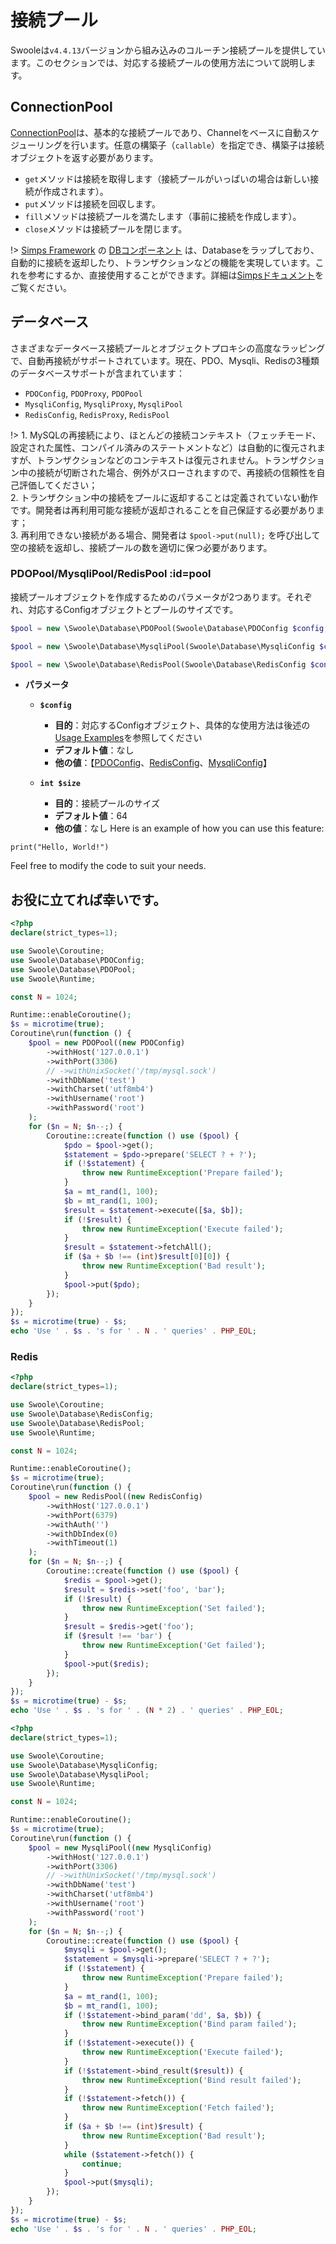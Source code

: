 # 接続プール

Swooleは`v4.4.13`バージョンから組み込みのコルーチン接続プールを提供しています。このセクションでは、対応する接続プールの使用方法について説明します。
## ConnectionPool

[ConnectionPool](https://github.com/swoole/library/blob/master/src/core/ConnectionPool.php)は、基本的な接続プールであり、Channelをベースに自動スケジューリングを行います。任意の構築子（`callable`）を指定でき、構築子は接続オブジェクトを返す必要があります。

* `get`メソッドは接続を取得します（接続プールがいっぱいの場合は新しい接続が作成されます）。
* `put`メソッドは接続を回収します。
* `fill`メソッドは接続プールを満たします（事前に接続を作成します）。
* `close`メソッドは接続プールを閉じます。

!> [Simps Framework](https://simps.io) の [DBコンポーネント](https://github.com/simple-swoole/db) は、Databaseをラップしており、自動的に接続を返却したり、トランザクションなどの機能を実現しています。これを参考にするか、直接使用することができます。詳細は[Simpsドキュメント](https://simps.io/#/zh-cn/database/mysql)をご覧ください。
## データベース

さまざまなデータベース接続プールとオブジェクトプロキシの高度なラッピングで、自動再接続がサポートされています。現在、PDO、Mysqli、Redisの3種類のデータベースサポートが含まれています：

* `PDOConfig`, `PDOProxy`, `PDOPool`
* `MysqliConfig`, `MysqliProxy`, `MysqliPool`
* `RedisConfig`, `RedisProxy`, `RedisPool`

!> 1. MySQLの再接続により、ほとんどの接続コンテキスト（フェッチモード、設定された属性、コンパイル済みのステートメントなど）は自動的に復元されますが、トランザクションなどのコンテキストは復元されません。トランザクション中の接続が切断された場合、例外がスローされますので、再接続の信頼性を自己評価してください；  
2. トランザクション中の接続をプールに返却することは定義されていない動作です。開発者は再利用可能な接続が返却されることを自己保証する必要があります；  
3. 再利用できない接続がある場合、開発者は `$pool->put(null);` を呼び出して空の接続を返却し、接続プールの数を適切に保つ必要があります。
### PDOPool/MysqliPool/RedisPool :id=pool

接続プールオブジェクトを作成するためのパラメータが2つあります。それぞれ、対応するConfigオブジェクトとプールのサイズです。

```php
$pool = new \Swoole\Database\PDOPool(Swoole\Database\PDOConfig $config, int $size);

$pool = new \Swoole\Database\MysqliPool(Swoole\Database\MysqliConfig $config, int $size);

$pool = new \Swoole\Database\RedisPool(Swoole\Database\RedisConfig $config, int $size);
```

  * **パラメータ** 

    * **`$config`**
      * **目的**：対応するConfigオブジェクト、具体的な使用方法は後述の[Usage Examples](/coroutine/conn_pool?id=使用例)を参照してください
      * **デフォルト値**：なし
      * **他の値**：【[PDOConfig](https://github.com/swoole/library/blob/master/src/core/Database/PDOConfig.php)、[RedisConfig](https://github.com/swoole/library/blob/master/src/core/Database/RedisConfig.php)、[MysqliConfig](https://github.com/swoole/library/blob/master/src/core/Database/MysqliConfig.php)】
      
    * **`int $size`**
      * **目的**：接続プールのサイズ
      * **デフォルト値**：64
      * **他の値**：なし
Here is an example of how you can use this feature:

```
print("Hello, World!")
```

Feel free to modify the code to suit your needs. 

## お役に立てれば幸いです。
```php
<?php
declare(strict_types=1);

use Swoole\Coroutine;
use Swoole\Database\PDOConfig;
use Swoole\Database\PDOPool;
use Swoole\Runtime;

const N = 1024;

Runtime::enableCoroutine();
$s = microtime(true);
Coroutine\run(function () {
    $pool = new PDOPool((new PDOConfig)
        ->withHost('127.0.0.1')
        ->withPort(3306)
        // ->withUnixSocket('/tmp/mysql.sock')
        ->withDbName('test')
        ->withCharset('utf8mb4')
        ->withUsername('root')
        ->withPassword('root')
    );
    for ($n = N; $n--;) {
        Coroutine::create(function () use ($pool) {
            $pdo = $pool->get();
            $statement = $pdo->prepare('SELECT ? + ?');
            if (!$statement) {
                throw new RuntimeException('Prepare failed');
            }
            $a = mt_rand(1, 100);
            $b = mt_rand(1, 100);
            $result = $statement->execute([$a, $b]);
            if (!$result) {
                throw new RuntimeException('Execute failed');
            }
            $result = $statement->fetchAll();
            if ($a + $b !== (int)$result[0][0]) {
                throw new RuntimeException('Bad result');
            }
            $pool->put($pdo);
        });
    }
});
$s = microtime(true) - $s;
echo 'Use ' . $s . 's for ' . N . ' queries' . PHP_EOL;
```
### Redis

```php
<?php
declare(strict_types=1);

use Swoole\Coroutine;
use Swoole\Database\RedisConfig;
use Swoole\Database\RedisPool;
use Swoole\Runtime;

const N = 1024;

Runtime::enableCoroutine();
$s = microtime(true);
Coroutine\run(function () {
    $pool = new RedisPool((new RedisConfig)
        ->withHost('127.0.0.1')
        ->withPort(6379)
        ->withAuth('')
        ->withDbIndex(0)
        ->withTimeout(1)
    );
    for ($n = N; $n--;) {
        Coroutine::create(function () use ($pool) {
            $redis = $pool->get();
            $result = $redis->set('foo', 'bar');
            if (!$result) {
                throw new RuntimeException('Set failed');
            }
            $result = $redis->get('foo');
            if ($result !== 'bar') {
                throw new RuntimeException('Get failed');
            }
            $pool->put($redis);
        });
    }
});
$s = microtime(true) - $s;
echo 'Use ' . $s . 's for ' . (N * 2) . ' queries' . PHP_EOL;
```
```php
<?php
declare(strict_types=1);

use Swoole\Coroutine;
use Swoole\Database\MysqliConfig;
use Swoole\Database\MysqliPool;
use Swoole\Runtime;

const N = 1024;

Runtime::enableCoroutine();
$s = microtime(true);
Coroutine\run(function () {
    $pool = new MysqliPool((new MysqliConfig)
        ->withHost('127.0.0.1')
        ->withPort(3306)
        // ->withUnixSocket('/tmp/mysql.sock')
        ->withDbName('test')
        ->withCharset('utf8mb4')
        ->withUsername('root')
        ->withPassword('root')
    );
    for ($n = N; $n--;) {
        Coroutine::create(function () use ($pool) {
            $mysqli = $pool->get();
            $statement = $mysqli->prepare('SELECT ? + ?');
            if (!$statement) {
                throw new RuntimeException('Prepare failed');
            }
            $a = mt_rand(1, 100);
            $b = mt_rand(1, 100);
            if (!$statement->bind_param('dd', $a, $b)) {
                throw new RuntimeException('Bind param failed');
            }
            if (!$statement->execute()) {
                throw new RuntimeException('Execute failed');
            }
            if (!$statement->bind_result($result)) {
                throw new RuntimeException('Bind result failed');
            }
            if (!$statement->fetch()) {
                throw new RuntimeException('Fetch failed');
            }
            if ($a + $b !== (int)$result) {
                throw new RuntimeException('Bad result');
            }
            while ($statement->fetch()) {
                continue;
            }
            $pool->put($mysqli);
        });
    }
});
$s = microtime(true) - $s;
echo 'Use ' . $s . 's for ' . N . ' queries' . PHP_EOL;
```

